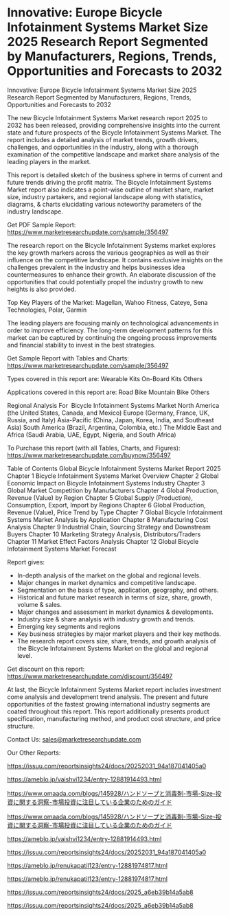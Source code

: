 # Innovative: Europe Bicycle Infotainment Systems Market Size 2025 Research Report Segmented by Manufacturers, Regions, Trends, Opportunities and Forecasts to 2032

Innovative: Europe Bicycle Infotainment Systems Market Size 2025 Research Report Segmented by Manufacturers, Regions, Trends, Opportunities and Forecasts to 2032

The new Bicycle Infotainment Systems Market research report 2025 to 2032 has been released, providing comprehensive insights into the current state and future prospects of the Bicycle Infotainment Systems Market. The report includes a detailed analysis of market trends, growth drivers, challenges, and opportunities in the industry, along with a thorough examination of the competitive landscape and market share analysis of the leading players in the market.

This report is detailed sketch of the business sphere in terms of current and future trends driving the profit matrix. The Bicycle Infotainment Systems Market report also indicates a point-wise outline of market share, market size, industry partakers, and regional landscape along with statistics, diagrams, & charts elucidating various noteworthy parameters of the industry landscape.

Get PDF Sample Report: https://www.marketresearchupdate.com/sample/356497

The research report on the Bicycle Infotainment Systems market explores the key growth markers across the various geographies as well as their influence on the competitive landscape. It contains exclusive insights on the challenges prevalent in the industry and helps businesses idea countermeasures to enhance their growth. An elaborate discussion of the opportunities that could potentially propel the industry growth to new heights is also provided.

Top Key Players of the Market:
Magellan, Wahoo Fitness, Cateye, Sena Technologies, Polar, Garmin


The leading players are focusing mainly on technological advancements in order to improve efficiency. The long-term development patterns for this market can be captured by continuing the ongoing process improvements and financial stability to invest in the best strategies.

Get Sample Report with Tables and Charts: https://www.marketresearchupdate.com/sample/356497

Types covered in this report are:
Wearable Kits
On-Board Kits
Others


Applications covered in this report are:
Road Bike
Mountain Bike
Others


Regional Analysis For  Bicycle Infotainment Systems Market
North America (the United States, Canada, and Mexico)
Europe (Germany, France, UK, Russia, and Italy)
Asia-Pacific (China, Japan, Korea, India, and Southeast Asia)
South America (Brazil, Argentina, Colombia, etc.)
The Middle East and Africa (Saudi Arabia, UAE, Egypt, Nigeria, and South Africa)

To Purchase this report (with all Tables, Charts, and Figures): https://www.marketresearchupdate.com/buynow/356497

Table of Contents
Global Bicycle Infotainment Systems Market Report 2025
Chapter 1 Bicycle Infotainment Systems Market Overview
Chapter 2 Global Economic Impact on Bicycle Infotainment Systems Industry
Chapter 3 Global Market Competition by Manufacturers
Chapter 4 Global Production, Revenue (Value) by Region
Chapter 5 Global Supply (Production), Consumption, Export, Import by Regions
Chapter 6 Global Production, Revenue (Value), Price Trend by Type
Chapter 7 Global Bicycle Infotainment Systems Market Analysis by Application
Chapter 8 Manufacturing Cost Analysis
Chapter 9 Industrial Chain, Sourcing Strategy and Downstream Buyers
Chapter 10 Marketing Strategy Analysis, Distributors/Traders
Chapter 11 Market Effect Factors Analysis
Chapter 12 Global Bicycle Infotainment Systems Market Forecast

Report gives:

- In-depth analysis of the market on the global and regional levels.
- Major changes in market dynamics and competitive landscape.
- Segmentation on the basis of type, application, geography, and others.
- Historical and future market research in terms of size, share, growth, volume & sales.
- Major changes and assessment in market dynamics & developments.
- Industry size & share analysis with industry growth and trends.
- Emerging key segments and regions
- Key business strategies by major market players and their key methods.
- The research report covers size, share, trends, and growth analysis of the Bicycle Infotainment Systems Market on the global and regional level.

Get discount on this report: https://www.marketresearchupdate.com/discount/356497

At last, the Bicycle Infotainment Systems Market report includes investment come analysis and development trend analysis. The present and future opportunities of the fastest growing international industry segments are coated throughout this report. This report additionally presents product specification, manufacturing method, and product cost structure, and price structure.

Contact Us:
sales@marketresearchupdate.com

Our Other Reports:

https://issuu.com/reportsinsights24/docs/20252031_94a187041405a0

https://ameblo.jp/vaishvi1234/entry-12881914493.html

https://www.omaada.com/blogs/145928/ハンドソープと消毒剤-市場-Size-投資に関する洞察-市場投資に注目している企業のためのガイド

https://www.omaada.com/blogs/145928/ハンドソープと消毒剤-市場-Size-投資に関する洞察-市場投資に注目している企業のためのガイド

https://ameblo.jp/vaishvi1234/entry-12881914493.html

https://issuu.com/reportsinsights24/docs/20252031_94a187041405a0

https://ameblo.jp/renukapatil123/entry-12881974817.html

https://ameblo.jp/renukapatil123/entry-12881974817.html

https://issuu.com/reportsinsights24/docs/2025_a6eb39b14a5ab8

https://issuu.com/reportsinsights24/docs/2025_a6eb39b14a5ab8
